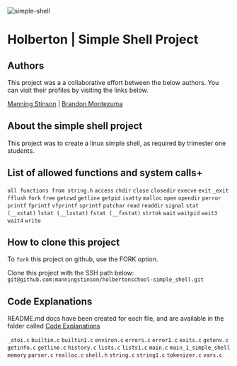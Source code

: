 ![simple-shell](https://github.com/manningstinson/holbertonschool-simple_shell/assets/104523090/63ec4f1c-4ffb-46a2-8622-bad7774100b7)

# Holberton | Simple Shell Project
## Authors
This project was a a collaborative effort between the below authors. You can visit their profiles by visiting the links below.

[Manning Stinson](https://github.com/manningstinson) | 
[Brandon Montezuma](https://github.com/bmontezuma)

## About the simple shell project
This project was to create a linux simple shell, as required by trimester one students.

## List of allowed functions and system calls+

`all functions from string.h`
`access` 
`chdir` 
`close`
`closedir` 
`execve`
`exit` 
`_exit`
`fflush`
`fork`
`free`
`getcwd`
`getline`
`getpid`
`isatty`
`malloc`
`open`
`opendir`
`perror`
`printf`
`fprintf`
`vfprintf`
`sprintf`
`putchar`
`read`
`readdir`
`signal`
`stat (__xstat)`
`lstat (__lxstat)` 
`fstat (__fxstat)`
`strtok`
`wait`
`waitpid`
`wait3` 
`wait4`
`write`

## How to clone this project
To `fork` this project on github, use the FORK option.

Clone this project with the SSH path below:
`git@github.com:manningstinson/holbertonschool-simple_shell.git`

## Code Explanations
README.md docs have been created for each file, and are available in the folder called 
[Code Explanations](https://github.com/manningstinson/holbertonschool-simple_shell/tree/main/code-explanations)

`_atoi.c`
`builtin.c`
`builtin1.c`
`environ.c`
`errors.c`
`error1.c`
`exits.c`
`getenv.c`
`getinfo.c`
`getline.c`
`history.c`
`lists.c`
`lists1.c`
`main.c`
`main_1_simple_shell`
`memory`
`parser.c`
`realloc.c`
`shell.h`
`string.c`
`string1.c`
`tokenizer.c`
`vars.c`



